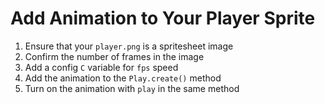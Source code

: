 # Add Animation to Your Player Sprite

1. Ensure that your `player.png` is a spritesheet image
1. Confirm the number of frames in the image
1. Add a config `C` variable for `fps` speed
1. Add the animation to the `Play.create()` method
1. Turn on the animation with `play` in the same method
